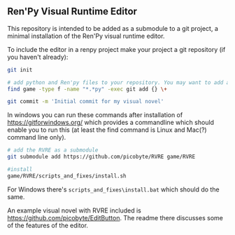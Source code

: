 ## Ren'Py Visual Runtime Editor

This repository is intended to be added as a submodule to a git project, a minimal installation of the Ren'Py visual runtime editor.

To include the editor in a renpy project make your project a git repository (if you haven't already):

```bash
git init

# add python and Ren'py files to your repository. You may want to add any other files that you might change for your project.
find game -type f -name "*.*py" -exec git add {} \+

git commit -m 'Initial commit for my visual novel'
```

In windows you can run these commands after installation of  https://gitforwindows.org/ which provides a commandline which should enable you to run this (at least the find command is Linux and Mac(?) command line only). 

```bash
# add the RVRE as a submodule 
git submodule add https://github.com/picobyte/RVRE game/RVRE

#install
game/RVRE/scripts_and_fixes/install.sh
```
For Windows there's `scripts_and_fixes\install.bat` which should do the same.

An example visual novel with RVRE included is https://github.com/picobyte/EditButton. The readme there discusses some of the features of the editor.
